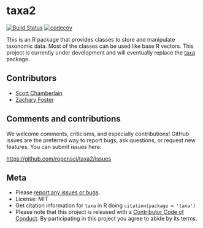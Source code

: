 taxa2
=====

[![Build
Status](https://travis-ci.org/zachary-foster/taxa2.svg?branch=main)](https://travis-ci.org/zachary-foster/taxa2)
[![codecov](https://codecov.io/gh/zachary-foster/taxa2/branch/main/graph/badge.svg)](https://codecov.io/gh/zachary-foster/taxa2)

This is an R package that provides classes to store and manipulate
taxonomic data. Most of the classes can be used like base R vectors.
This project is currently under development and will eventually replace
the [taxa](https://github.com/ropensci/taxa) package.

Contributors
------------

-   [Scott Chamberlain](https://github.com/sckott)
-   [Zachary Foster](https://github.com/zachary-foster)

Comments and contributions
--------------------------

We welcome comments, criticisms, and especially contributions! GitHub
issues are the preferred way to report bugs, ask questions, or request
new features. You can submit issues here:

<a href="https://github.com/ropensci/taxa2/issues" class="uri">https://github.com/ropensci/taxa2/issues</a>

Meta
----

-   Please [report any issues or
    bugs](https://github.com/ropensci/taxa/issues).
-   License: MIT
-   Get citation information for `taxa` in R doing
    `citation(package = 'taxa')`
-   Please note that this project is released with a [Contributor Code
    of Conduct](CONDUCT.md). By participating in this project you agree
    to abide by its terms.
